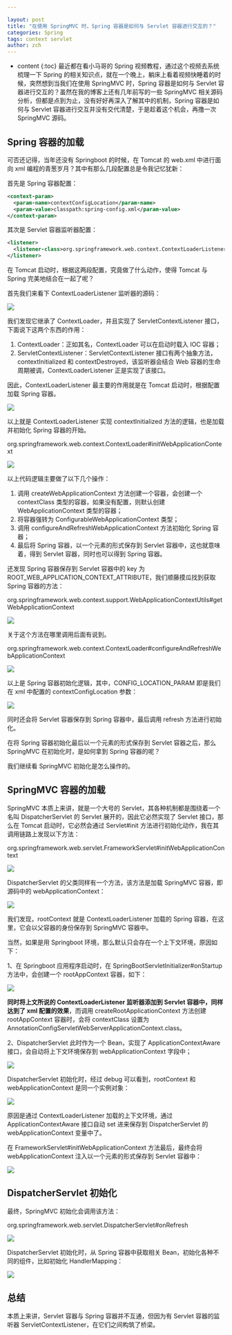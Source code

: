 ```yaml
---

layout: post
title: "在使用 SpringMVC 时，Spring 容器是如何与 Servlet 容器进行交互的？"
categories: Spring
tags: context servlet
author: zch
---
```


* content
{:toc}
最近都在看小马哥的 Spring 视频教程，通过这个视频去系统梳理一下 Spring 的相关知识点，就在一个晚上，躺床上看着视频快睡着的时候，突然想到当我们在使用 SpringMVC 时，Spring 容器是如何与 Servlet 容器进行交互的？虽然在我的博客上还有几年前写的一些 SpringMVC 相关源码分析，但都是点到为止，没有好好再深入了解其中的机制，Spring 容器是如何与 Servlet 容器进行交互并没有交代清楚，于是趁着这个机会，再撸一次 SpringMVC 源码。






## Spring 容器的加载

可否还记得，当年还没有 Springboot 的时候，在 Tomcat 的 web.xml 中进行面向 xml 编程的青葱岁月？其中有那么几段配置总是令我记忆犹新：

首先是 Spring 容器配置：

```xml
<context-param>
  <param-name>contextConfigLocation</param-name>
  <param-value>classpath:spring-config.xml</param-value>
</context-param>
```

其次是 Servlet 容器监听器配置：

```xml
<listener>
  <listener-class>org.springframework.web.context.ContextLoaderListener</listener-class>
</listener>
```

在 Tomcat 启动时，根据这两段配置，究竟做了什么动作，使得 Tomcat 与 Spring 完美地结合在一起了呢？

首先我们来看下 ContextLoaderListener 监听器的源码：

![](https://gitee.com/objcoding/md-picture/raw/master/img/20200320205328.png)

我们发现它继承了 ContextLoader，并且实现了 ServletContextListener 接口，下面说下这两个东西的作用：

1. ContextLoader：正如其名，ContextLoader 可以在启动时载入 IOC 容器；
2. ServletContextListener：ServletContextListener 接口有两个抽象方法，contextInitialized 和 contextDestroyed，该监听器会结合 Web 容器的生命周期被调，ContextLoaderListener 正是实现了该接口。

因此，ContextLoaderListener 最主要的作用就是在 Tomcat 启动时，根据配置加载 Spring 容器。

![](https://gitee.com/objcoding/md-picture/raw/master/img/20200320205759.png)

以上就是 ContextLoaderListener 实现 contextInitialized 方法的逻辑，也是加载并初始化 Spring 容器的开始。

org.springframework.web.context.ContextLoader#initWebApplicationContext

![](https://gitee.com/objcoding/md-picture/raw/master/img/20200320210832.png)

以上代码逻辑主要做了以下几个操作：

1. 调用 createWebApplicationContext 方法创建一个容器，会创建一个 contextClass 类型的容器，如果没有配置，则默认创建 WebApplicationContext 类型的容器；
2. 将容器强转为 ConfigurableWebApplicationContext 类型；
3. 调用 configureAndRefreshWebApplicationContext 方法初始化 Spring 容器；
4. 最后将 Spring 容器，以一个元素的形式保存到 Servlet 容器中，这也就意味着，得到 Servlet 容器，同时也可以得到 Spring 容器。

还发现 Spring 容器保存到 Servlet 容器中的 key 为 ROOT_WEB_APPLICATION_CONTEXT_ATTRIBUTE，我们顺藤摸瓜找到获取 Spring 容器的方法：

org.springframework.web.context.support.WebApplicationContextUtils#getWebApplicationContext

![](https://gitee.com/objcoding/md-picture/raw/master/img/20200320220655.png)

关于这个方法在哪里调用后面有说到。

org.springframework.web.context.ContextLoader#configureAndRefreshWebApplicationContext

![](https://gitee.com/objcoding/md-picture/raw/master/img/20200320210900.png)

以上是 Spring 容器初始化逻辑，其中，CONFIG_LOCATION_PARAM 即是我们在 xml 中配置的 contextConfigLocation 参数：

![](https://gitee.com/objcoding/md-picture/raw/master/img/20200320212506.png)

同时还会将 Servlet 容器保存到 Spring 容器中，最后调用 refresh 方法进行初始化。

在将 Spring 容器初始化最后以一个元素的形式保存到 Servlet 容器之后，那么 SpringMVC 在初始化时，是如何拿到 Spring 容器的呢？

我们继续看 SpringMVC 初始化是怎么操作的。



## SpringMVC 容器的加载

SpringMVC 本质上来讲，就是一个大号的 Servlet，其各种机制都是围绕着一个名叫 DispatcherServlet 的 Servlet 展开的，因此它必然实现了 Servlet 接口，那么在 Tomcat 启动时，它必然会通过 Servlet#init 方法进行初始化动作，我在其调用链路上发现以下方法：

org.springframework.web.servlet.FrameworkServlet#initWebApplicationContext

![](https://gitee.com/objcoding/md-picture/raw/master/img/20200320220032.png)

DispatcherServlet 的父类同样有一个方法，该方法是加载 SpringMVC 容器，即源码中的 webApplicationContext：

![](https://gitee.com/objcoding/md-picture/raw/master/img/20200320221939.png)

我们发现，rootContext 就是 ContextLoaderListener 加载的 Spring 容器，在这里，它会以父容器的身份保存到 SpringMVC 容器中。

当然，如果是用 Springboot 环境，那么默认只会存在一个上下文环境，原因如下：

1、在 Springboot 应用程序启动时，在 SpringBootServletInitializer#onStartup 方法中，会创建一个 rootAppContext 容器，如下：

![](https://gitee.com/objcoding/md-picture/raw/master/img/20200320235338.png)

**同时将上文所说的 ContextLoaderListener 监听器添加到 Servlet 容器中，同样达到了 xml 配置的效果**，而调用 createRootApplicationContext 方法创建 rootAppContext 容器时，会将 contextClass 设置为 AnnotationConfigServletWebServerApplicationContext.class。

2、DispatcherServlet 此时作为一个 Bean，实现了 ApplicationContextAware 接口，会自动将上下文环境保存到 webApplicationContext 字段中；

![](https://gitee.com/objcoding/md-picture/raw/master/img/20200320233807.png)

DispatcherServlet 初始化时，经过 debug 可以看到，rootContext 和 webApplicationContext 是同一个实例对象：

![](https://gitee.com/objcoding/md-picture/raw/master/img/20200320231335.png)

原因是通过 ContextLoaderListener 加载的上下文环境，通过 ApplicationContextAware 接口自动 set 进来保存到 DispatcherServlet 的 webApplicationContext 变量中了。

在 FrameworkServlet#initWebApplicationContext 方法最后，最终会将 webApplicationContext 注入以一个元素的形式保存到 Servlet 容器中：

![](https://gitee.com/objcoding/md-picture/raw/master/img/20200320234137.png)



## DispatcherServlet 初始化

最终，SpringMVC 初始化会调用该方法：

org.springframework.web.servlet.DispatcherServlet#onRefresh

![](https://gitee.com/objcoding/md-picture/raw/master/img/20200321000909.png)

DispatcherServlet 初始化时，从 Spring 容器中获取相关 Bean，初始化各种不同的组件，比如初始化 HandlerMapping：

![](https://gitee.com/objcoding/md-picture/raw/master/img/20200321001725.png)



## 总结

本质上来讲，Servlet 容器与 Spring 容器并不互通，但因为有 Servlet 容器的监听器 ServletContextListener，在它们之间构筑了桥梁。